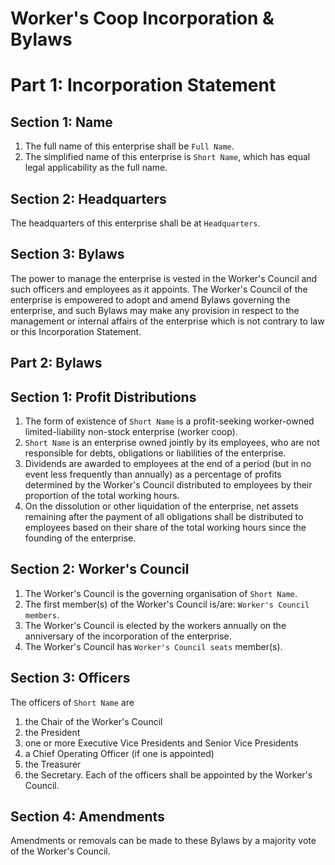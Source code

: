 # Worker's Coop Incorporation & Bylaws

# Part 1: Incorporation Statement
## Section 1: Name
1. The full name of this enterprise shall be `Full Name`.
2. The simplified name of this enterprise is `Short Name`, which has equal legal applicability as the full name.

## Section 2: Headquarters
The headquarters of this enterprise shall be at `Headquarters`.

## Section 3: Bylaws
The power to manage the enterprise is vested in the Worker's Council and such officers and employees as it appoints. The Worker's Council of the enterprise is empowered to adopt and amend Bylaws governing the enterprise, and such Bylaws may make any provision in respect to the management or internal affairs of the enterprise which is not contrary to law or this Incorporation Statement.

## Part 2: Bylaws
## Section 1: Profit Distributions
1. The form of existence of `Short Name` is a profit-seeking worker-owned limited-liability non-stock enterprise (worker coop).
2. `Short Name` is an enterprise owned jointly by its employees, who are not responsible for debts, obligations or liabilities of the enterprise.
3. Dividends are awarded to employees at the end of a period (but in no event less frequently than annually) as a percentage of profits determined by the Worker's Council distributed to employees by their proportion of the total working hours.
4. On the dissolution or other liquidation of the enterprise, net assets remaining after the payment of all obligations shall be distributed to employees based on their share of the total working hours since the founding of the enterprise.

## Section 2: Worker's Council
1. The Worker's Council is the governing organisation of `Short Name`.
2. The first member(s) of the Worker's Council is/are: `Worker's Council members`.
3. The Worker's Council is elected by the workers annually on the anniversary of the incorporation of the enterprise.
4. The Worker's Council has `Worker's Council seats` member(s).

## Section 3: Officers
The officers of `Short Name` are
1. the Chair of the Worker's Council
2. the President
3. one or more Executive Vice Presidents and Senior Vice Presidents
4. a Chief Operating Officer (if one is appointed)
5. the Treasurer
6. the Secretary.
Each of the officers shall be appointed by the Worker's Council.

## Section 4: Amendments
Amendments or removals can be made to these Bylaws by a majority vote of the Worker's Council.
